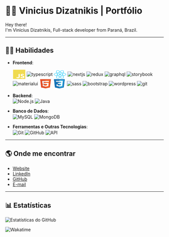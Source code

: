 # 👨‍💻 Vinicius Dizatnikis | Portfólio

Hey there!  
I'm Vinicius Dizatnikis, Full-stack developer from Paraná, Brazil.

---

## 🧑‍💻 Habilidades

- **Frontend**:
  <div style="display: inline_block">
    <img align="center" height="30" width="40" alt="javascript" src="https://raw.githubusercontent.com/devicons/devicon/master/icons/javascript/javascript-plain.svg">
    <img align="center" height="30" width="40" alt="typescript" src="https://cdn.jsdelivr.net/gh/devicons/devicon/icons/typescript/typescript-original.svg">
    <img align="center" height="30" width="40" alt="react" src="https://raw.githubusercontent.com/devicons/devicon/master/icons/react/react-original.svg">
    <img align="center" height="30" width="40" alt="nextjs" src="https://cdn.jsdelivr.net/gh/devicons/devicon/icons/nextjs/nextjs-original.svg">    
    <img align="center" height="30" width="40" alt="redux" src="https://cdn.jsdelivr.net/gh/devicons/devicon/icons/redux/redux-original.svg">
    <img align="center" height="30" width="40" alt="graphql" src="https://cdn.jsdelivr.net/gh/devicons/devicon/icons/graphql/graphql-plain.svg">    
    <img align="center" height="30" width="40" alt="storybook" src="https://cdn.jsdelivr.net/gh/devicons/devicon/icons/storybook/storybook-original.svg">    
    <img align="center" height="30" width="40" alt="materialui" src="https://cdn.jsdelivr.net/gh/devicons/devicon/icons/materialui/materialui-original.svg">
    <img align="center" height="30" width="40" alt="html5" src="https://raw.githubusercontent.com/devicons/devicon/master/icons/html5/html5-original.svg">
    <img align="center" height="30" width="40" alt="css3" src="https://raw.githubusercontent.com/devicons/devicon/master/icons/css3/css3-original.svg">
    <img align="center" height="30" width="40" alt="sass" src="https://cdn.jsdelivr.net/gh/devicons/devicon/icons/sass/sass-original.svg">
    <img align="center" height="30" width="40" alt="bootstrap" src="https://cdn.jsdelivr.net/gh/devicons/devicon/icons/bootstrap/bootstrap-plain.svg">
    <img align="center" height="30" width="40" alt="wordpress" src="https://cdn.worldvectorlogo.com/logos/wordpress-icon-1.svg">
    <img align="center" height="30" width="40" alt="git" src="https://cdn.jsdelivr.net/gh/devicons/devicon/icons/git/git-original.svg">
  </div>

- **Backend**:  
  <img align="center" height="30" width="auto" alt="Node.js" src="https://img.shields.io/badge/-Node.js-5d5d5d?style=flat&logo=node.js">
  <img align="center" height="30" width="auto" alt="Java" src="https://img.shields.io/badge/-Java-5d5d5d?style=flat&logo=java">

- **Banco de Dados**:  
  <img align="center" height="30" width="auto" alt="MySQL" src="https://img.shields.io/badge/-MySQL-5d5d5d?style=flat&logo=mysql">
  <img align="center" height="30" width="auto" alt="MongoDB" src="https://img.shields.io/badge/-MongoDB-5d5d5d?style=flat&logo=mongodb">

- **Ferramentas e Outras Tecnologias**:  
  <img align="center" height="30" width="auto" alt="Git" src="https://img.shields.io/badge/-Git-5d5d5d?style=flat&logo=git">
  <img align="center" height="30" width="auto" alt="GitHub" src="https://img.shields.io/badge/-GitHub-5d5d5d?style=flat&logo=github">
  <img align="center" height="30" width="auto" alt="API" src="https://img.shields.io/badge/-API-5d5d5d?style=flat&logo=api">

---

## 🌎 Onde me encontrar

- [Website](https://www.viniciusdizatnikis.com)  
- [LinkedIn](https://www.linkedin.com/in/viniciusdizatnikis)  
- [GitHub](https://github.com/ViniciusDizatnikis)  
- [E-mail](mailto:vinicius@example.com)

---

## 📊 Estatísticas

![Estatísticas do GitHub](https://github-readme-stats.vercel.app/api?username=viniciusdizatnikis&show_icons=true&hide_title=true&hide=prs&theme=radical)

![Wakatime](https://wakatime.com/badge/user/7c8afd8e-6490-43bb-b980-a081626d34af.svg)
